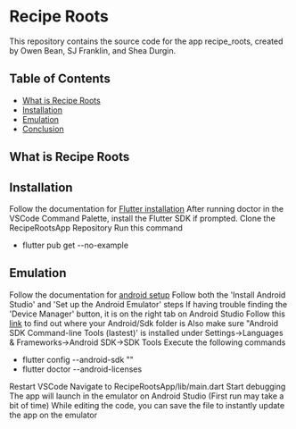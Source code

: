 # Recipe Roots

This repository contains the source code for the app recipe_roots, created by Owen Bean, SJ Franklin, and Shea Durgin.

## Table of Contents

- [What is Recipe Roots](#What-Is-Recipe-Roots)
- [Installation](#Installation)
- [Emulation](#Emulation)
- [Conclusion](#Conclusion)

## What is Recipe Roots

## Installation
Follow the documentation for [Flutter installation](https://docs.flutter.dev/get-started/install)
After running doctor in the VSCode Command Palette, install the Flutter SDK if prompted.
Clone the RecipeRootsApp Repository
Run this command 
-  flutter pub get --no-example

## Emulation
Follow the documentation for [android setup](https://flutter.dev/docs/get-started/install/windows#android-setup)
Follow both the 'Install Android Studio' and 'Set up the Android Emulator' steps
If having trouble finding the 'Device Manager' button, it is on the right tab on Android Studio
Follow this [link](https://developer.android.com/studio/command-line) to find out where your Android/Sdk folder is
Also make sure "Android SDK Command-line Tools (lastest)' is installed under Settings->Languages & Frameworks->Android SDK->SDK Tools
Execute the following commands
-  flutter config --android-sdk "<path-to-your-android-sdk-path>"
-  flutter doctor --android-licenses

Restart VSCode
Navigate to RecipeRootsApp/lib/main.dart
Start debugging
The app will launch in the emulator on Android Studio (First run may take a bit of time)
While editing the code, you can save the file to instantly update the app on the emulator
